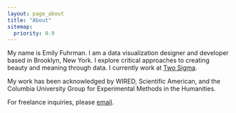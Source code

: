 ```yaml
---
layout: page_about
title: "About"
sitemap:
  priority: 0.9
---
```

My name is Emily Fuhrman. I am a data visualization designer and developer based in Brooklyn, New York. I explore critical approaches to creating beauty and meaning through data. I currently work at [Two Sigma](https://www.twosigma.com/).

My work has been acknowledged by WIRED, Scientific American, and the Columbia University Group for Experimental Methods in the Humanities.

For freelance inquiries, please [email](mailto:emily.fuhrman@columbia.edu).